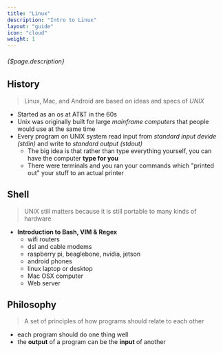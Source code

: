 ```yaml
---
title: "Linux"
description: "Intro to Linux"
layout: "guide"
icon: "cloud"
weight: 1
---
```


###### {$page.description}

<article id="1">

## History
> Linux, Mac, and Android are based on ideas and specs of *UNIX*

* Started as an os at AT&T in the 60s
* Unix was originally built for large *mainframe computers* that people would use at the same time
* Every program on UNIX system read input from *standard input devide (stdin)* and write to *standard output (stdout)*
  * The big idea is that rather than type everything yourself, you can have the computer **type for you**
  * There were terminals and you ran your commands which "printed out" your stuff to an actual printer
  
</article>


<article id="2">

## Shell
> UNIX still matters because it is still portable to many kinds of hardware

* **Introduction to Bash, VIM & Regex**
  * wifi routers
  * dsl and cable modems
  * raspberry pi, beaglebone, nvidia, jetson
  * android phones
  * linux laptop or desktop
  * Mac OSX computer
  * Web server
</article>


<article id="3">

## Philosophy
> A set of principles of how programs should relate to each other

* each program should do one thing well
* the **output** of a program can be the **input** of another

</article>

